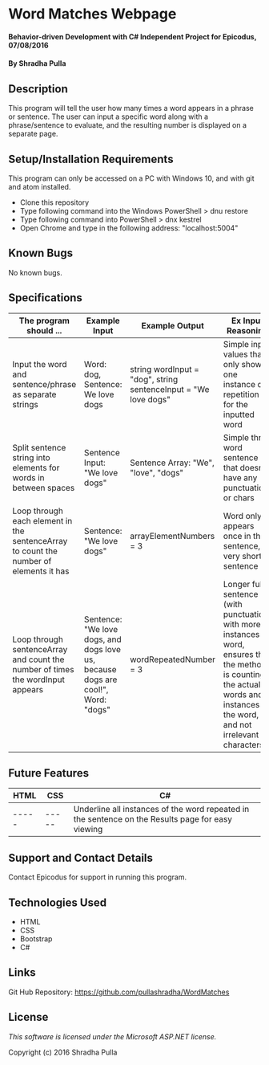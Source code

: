 # Word Matches Webpage

#### Behavior-driven Development with C# Independent Project for Epicodus, 07/08/2016

#### By Shradha Pulla

## Description

This program will tell the user how many times a word appears in a phrase or sentence. The user can input a specific word along with a phrase/sentence to evaluate, and the resulting number is displayed on a separate page.

## Setup/Installation Requirements

This program can only be accessed on a PC with Windows 10, and with git and atom installed.

* Clone this repository
* Type following command into the Windows PowerShell > dnu restore
* Type following command into PowerShell > dnx kestrel
* Open Chrome and type in the following address: "localhost:5004"

## Known Bugs

No known bugs.

## Specifications

The program should ... | Example Input | Example Output | Ex Input Reasoning
----- | ----- | ----- | -----
Input the word and sentence/phrase as separate strings | Word: dog, Sentence: We love dogs | string wordInput = "dog", string sentenceInput = "We love dogs" | Simple input values that only show one instance of repetition for the inputted word
Split sentence string into elements for words in between spaces | Sentence Input: "We love dogs" | Sentence Array: "We", "love", "dogs" | Simple three word sentence that doesn't have any punctuation or chars
Loop through each element in the sentenceArray to count the number of elements it has | Sentence: "We love dogs" | arrayElementNumbers = 3 | Word only appears once in the sentence, very short sentence
Loop through sentenceArray and count the number of times the wordInput appears | Sentence: "We love dogs, and dogs love us, because dogs are cool!", Word: "dogs" | wordRepeatedNumber = 3 | Longer full sentence (with punctuation) with more instances of word, ensures that the method is counting the actual words and instances of the word, and not irrelevant characters

## Future Features

HTML | CSS | C#
----- | ----- | -----
----- | ----- | Underline all instances of the word repeated in the sentence on the Results page for easy viewing

## Support and Contact Details

Contact Epicodus for support in running this program.

## Technologies Used

* HTML
* CSS
* Bootstrap
* C#

## Links

Git Hub Repository: https://github.com/pullashradha/WordMatches

## License

*This software is licensed under the Microsoft ASP.NET license.*

Copyright (c) 2016 Shradha Pulla
